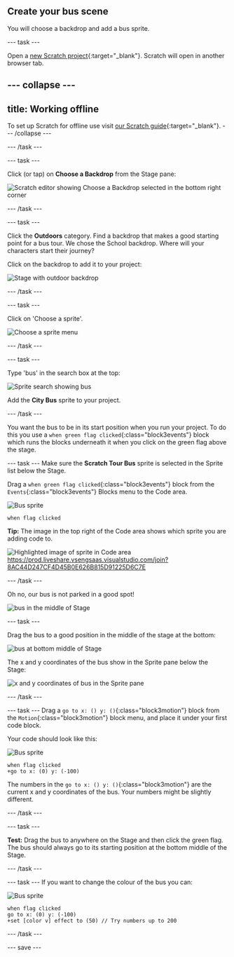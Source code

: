 ## Create your bus scene

You will choose a backdrop and add a bus sprite.

--- task ---

Open a [new Scratch project](http://rpf.io/scratch-new){:target="_blank"}. Scratch will open in another browser tab.

--- collapse ---
---
title: Working offline
---
To set up Scratch for offline use visit [our Scratch guide](https://learning-admin.raspberrypi.org/en/projects/getting-started-scratch/1){:target="_blank"}.
--- /collapse ---

--- /task ---

--- task ---

Click (or tap) on **Choose a Backdrop** from the Stage pane:

![Scratch editor showing Choose a Backdrop selected in the bottom right corner](images/choose-a-backdrop.png)

--- /task ---

--- task ---

Click  the **Outdoors** category. Find a backdrop that makes a good starting point for a bus tour. We chose the School backdrop. Where will your characters start their journey?

Click on the backdrop to add it to your project: 

![Stage with outdoor backdrop](images/outdoor-backdrop.png)

--- /task ---

--- task ---

Click on 'Choose a sprite'. 

![Choose a sprite menu](images/choose-sprite-menu.png)

--- /task ---

--- task ---

Type 'bus' in the search box at the top:

![Sprite search showing bus](images/bus-search.png)

Add the **City Bus** sprite to your project.

--- /task ---

You want the bus to be in its start position when you run your project. To do this you use a `when green flag clicked`{:class="block3events"} block which runs the blocks underneath it when you click on the green flag above the stage.

--- task ---
Make sure the **Scratch Tour Bus** sprite is selected in the Sprite list below the Stage.

Drag a `when green flag clicked`{:class="block3events"} block from the `Events`{:class="block3events"} Blocks menu to the Code area. 

![Bus sprite](images/bus-sprite.png)

```blocks3
when flag clicked
```

**Tip:** The image in the top right of the Code area shows which sprite you are adding code to.

![Highlighted image of sprite in Code area](images/sprite-in-code-area.png)
https://prod.liveshare.vsengsaas.visualstudio.com/join?8AC44D247CF4D45B0E626B815D91225D6C7E

--- /task ---

Oh no, our bus is not parked in a good spot!

![bus in the middle of Stage](images/bus-in-middle.png)

--- task ---

Drag the bus to a good position in the middle of the stage at the bottom:

![bus at bottom middle of Stage](images/bus-bottom-middle.png)

The x and y coordinates of the bus show in the Sprite pane below the Stage:

![x and y coordinates of bus in the Sprite pane](images/coords-sprite-pane.png)


--- /task ---

--- task ---
Drag a `go to x: () y: ()`{:class="block3motion"} block from the `Motion`{:class="block3motion"} block menu, and place it under your first code block.

Your code should look like this:

![Bus sprite](images/bus-sprite.png)

```blocks3
when flag clicked
+go to x: (0) y: (-100)
```

The numbers in the `go to x: () y: ()`{:class="block3motion"} are the current x and y coordinates of the bus. Your numbers might be slightly different. 

--- /task ---

--- task ---

**Test:** Drag the bus to anywhere on the Stage and then click the green flag. The bus should always go to its starting position at the bottom middle of the Stage.

--- /task ---

--- task ---
If you want to change the colour of the bus you can:

![Bus sprite](images/bus-sprite.png)

```blocks3
when flag clicked
go to x: (0) y: (-100)
+set [color v] effect to (50) // Try numbers up to 200
```

--- /task ---

--- save ---

